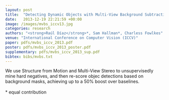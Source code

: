 ```yaml
---
layout: post
title:  "Detecting Dynamic Objects with Multi-View Background Subtraction"
date:   2013-12-19 22:21:59 +00:00
image: /images/mvbs_iccv13.jpg
categories: research
authors: "<strong>Raúl Díaz</strong>*, Sam Hallman*, Charless Fowlkes"
venue: "International Conference on Computer Vision (ICCV)"
paper: pdfs/mvbs_iccv_2013.pdf
poster: pdfs/mvbs_iccv_2013_poster.pdf
supplementary: pdfs/mvbs_iccv_2013_sup.pdf
bibtex: bibs/mvbs.txt
---
```

We use Structure from Motion and Multi-View Stereo to unsupervisedly mine hard negatives, and then re-score objec detections based on background masks, achieving up to a 50% boost over baselines.
<br><br> * equal contribution